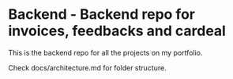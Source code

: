 # Backend - Backend repo for invoices, feedbacks and cardeal

This is the backend repo for all the projects on my portfolio.

Check docs/architecture.md for folder structure.
